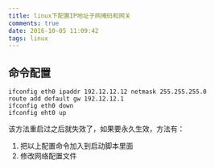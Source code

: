 ```yaml
---
title: linux下配置IP地址子网掩码和网关
comments: true
date: 2016-10-05 11:09:42
tags: linux
---
```


## 命令配置

```
ifconfig eth0 ipaddr 192.12.12.12 netmask 255.255.255.0 
route add default gw 192.12.12.1
ifconfig eth0 down
ifconfig eht0 up
```

该方法重启过之后就失效了，如果要永久生效，方法有：
1. 把以上配置命令加入到启动脚本里面
2. 修改网络配置文件


